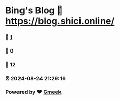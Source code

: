 # Bing's Blog :link: https://blog.shici.online/ 
### :page_facing_up: [1](https://blog.shici.online//tag.html) 
### :speech_balloon: 0 
### :hibiscus: 12 
### :alarm_clock: 2024-08-24 21:29:16 
### Powered by :heart: [Gmeek](https://github.com/Meekdai/Gmeek)
